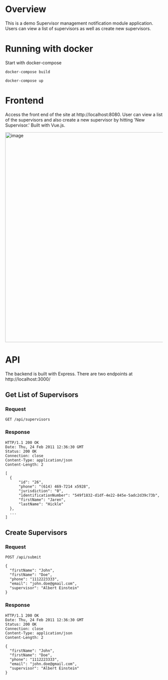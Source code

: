 # Overview
This is a demo Supervisor management notification module application. Users can view a list of supervisors as well as create new supervisors.

# Running with docker
Start with docker-compose
```
docker-compose build
```

```
docker-compose up
```

# Frontend

Access the front end of the site at http://localhost:8080. User can view a list of the supervisors and also create a new supervisor by hitting 'New Supervisor.' Built with Vue.js.

<img width="669" alt="image" src="https://user-images.githubusercontent.com/37814424/167231892-32530931-f281-4f31-9c44-7479d3561e5b.png">

# API

The backend is built with Express. There are two endpoints at http://localhost:3000/

## Get List of Supervisors

### Request

`GET /api/supervisors`

### Response

    HTTP/1.1 200 OK
    Date: Thu, 24 Feb 2011 12:36:30 GMT
    Status: 200 OK
    Connection: close
    Content-Type: application/json
    Content-Length: 2

    [
      {
          "id": "26",
          "phone": "(614) 469-7214 x5928",
          "jurisdiction": "0",
          "identificationNumber": "549f1832-d1df-4e22-845e-5adc2d39c73b",
          "firstName": "Jaren",
          "lastName": "Hickle"
      },
      ...
    ]
    

## Create Supervisors

### Request

`POST /api/submit`

    {
      "firstName": "John",
      "firstName": "Doe",
      "phone": "1112223333",
      "email": "john.doe@gmail.com",
      "supervisor": "Albert Einstein"
    }

### Response

    HTTP/1.1 200 OK
    Date: Thu, 24 Feb 2011 12:36:30 GMT
    Status: 200 OK
    Connection: close
    Content-Type: application/json
    Content-Length: 2

    {
      "firstName": "John",
      "firstName": "Doe",
      "phone": "1112223333",
      "email": "john.doe@gmail.com",
      "supervisor": "Albert Einstein"
    }
